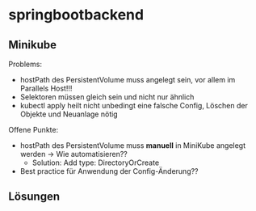 # springbootbackend

## Minikube
Problems:
  * hostPath des PersistentVolume muss angelegt sein, vor allem im Parallels Host!!!
  * Selektoren müssen gleich sein und nicht nur ähnlich
  * kubectl apply heilt nicht unbedingt eine falsche Config, Löschen der Objekte und Neuanlage nötig 
  
Offene Punkte:
  * hostPath des PersistentVolume muss **manuell** in MiniKube angelegt werden -> Wie automatisieren??
    * Solution: Add type: DirectoryOrCreate 
  * Best practice für Anwendung der Config-Änderung??

## Lösungen
